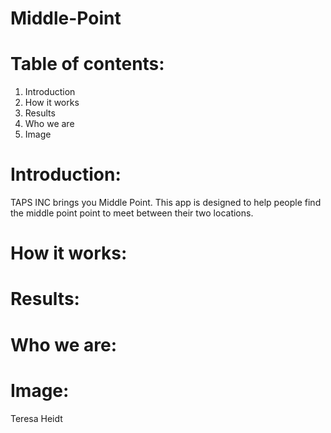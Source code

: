 # Middle-Point
# Table of contents:
1. Introduction
2. How it works
3. Results
4. Who we are
5. Image
# Introduction:
TAPS INC brings you Middle Point. This app is designed to help people find the middle point point to meet between their two locations.
# How it works:
# Results:
# Who we are:
# Image:




Teresa Heidt

